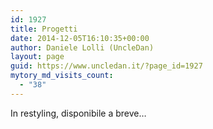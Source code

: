 ```yaml
---
id: 1927
title: Progetti
date: 2014-12-05T16:10:35+00:00
author: Daniele Lolli (UncleDan)
layout: page
guid: https://www.uncledan.it/?page_id=1927
mytory_md_visits_count:
  - "38"
---
```

In restyling, disponibile a breve&#8230;
